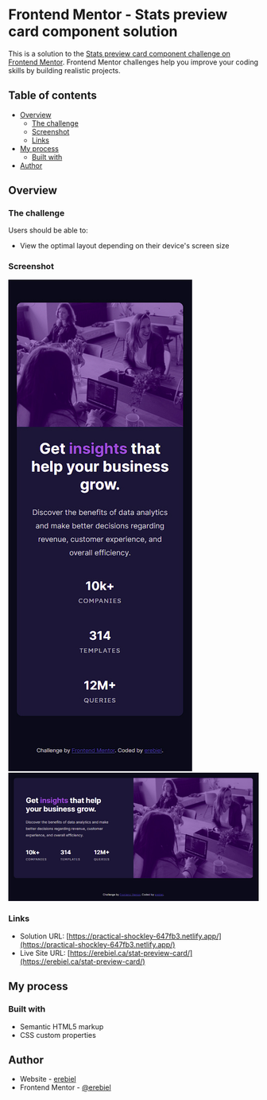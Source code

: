 # Frontend Mentor - Stats preview card component solution

This is a solution to the [Stats preview card component challenge on Frontend Mentor](https://www.frontendmentor.io/challenges/stats-preview-card-component-8JqbgoU62). Frontend Mentor challenges help you improve your coding skills by building realistic projects. 

## Table of contents

- [Overview](#overview)
  - [The challenge](#the-challenge)
  - [Screenshot](#screenshot)
  - [Links](#links)
- [My process](#my-process)
  - [Built with](#built-with)
- [Author](#author)


## Overview

### The challenge

Users should be able to:

- View the optimal layout depending on their device's screen size

### Screenshot

![](screenshots/mobile.jpg)
![](screenshots/desktop.jpg)

### Links

- Solution URL: [https://practical-shockley-647fb3.netlify.app/](https://practical-shockley-647fb3.netlify.app/)
- Live Site URL: [https://erebiel.ca/stat-preview-card/](https://erebiel.ca/stat-preview-card/)

## My process

### Built with

- Semantic HTML5 markup
- CSS custom properties

## Author

- Website - [erebiel](http://www.erebiel.ca)
- Frontend Mentor - [@erebiel](https://www.frontendmentor.io/profile/erebiel)


